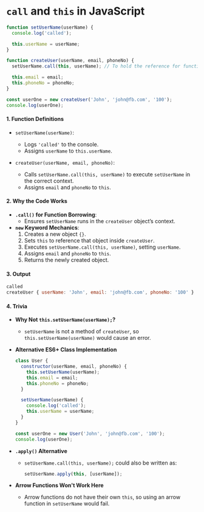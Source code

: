 # `call` and `this` in JavaScript

```js
function setUserName(userName) {
  console.log('called');

  this.userName = userName;
}

function createUser(userName, email, phoneNo) {
  setUserName.call(this, userName); // To hold the reference for function we use call property / function

  this.email = email;
  this.phoneNo = phoneNo;
}

const userOne = new createUser('John', 'john@fb.com', '100');
console.log(userOne);
```

#### **1. Function Definitions**

- `setUserName(userName)`:

  - Logs `'called'` to the console.
  - Assigns `userName` to `this.userName`.

- `createUser(userName, email, phoneNo)`:
  - Calls `setUserName.call(this, userName)` to execute `setUserName` in the correct context.
  - Assigns `email` and `phoneNo` to `this`.

#### **2. Why the Code Works**

- **`.call()` for Function Borrowing**:
  - Ensures `setUserName` runs in the `createUser` object’s context.
- **`new` Keyword Mechanics**:
  1. Creates a new object `{}`.
  2. Sets `this` to reference that object inside `createUser`.
  3. Executes `setUserName.call(this, userName)`, setting `userName`.
  4. Assigns `email` and `phoneNo` to `this`.
  5. Returns the newly created object.

#### **3. Output**

```js
called
createUser { userName: 'John', email: 'john@fb.com', phoneNo: '100' }
```

#### **4. Trivia**

- **Why Not `this.setUserName(userName);`?**

  - `setUserName` is not a method of `createUser`, so `this.setUserName(userName)` would cause an error.

- **Alternative ES6+ Class Implementation**

  ```js
  class User {
    constructor(userName, email, phoneNo) {
      this.setUserName(userName);
      this.email = email;
      this.phoneNo = phoneNo;
    }

    setUserName(userName) {
      console.log('called');
      this.userName = userName;
    }
  }

  const userOne = new User('John', 'john@fb.com', '100');
  console.log(userOne);
  ```

- **`.apply()` Alternative**

  - `setUserName.call(this, userName);` could also be written as:
    ```js
    setUserName.apply(this, [userName]);
    ```

- **Arrow Functions Won't Work Here**
  - Arrow functions do not have their own `this`, so using an arrow function in `setUserName` would fail.
